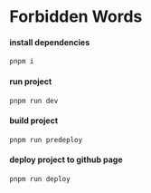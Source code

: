 # Forbidden Words

#### install dependencies
```
pnpm i
```

#### run project
```
pnpm run dev
```

#### build project
```
pnpm run predeploy
```

#### deploy project to github page
```
pnpm run deploy
```